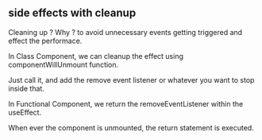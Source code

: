 ## side effects with cleanup

Cleaning up ? Why ? to avoid unnecessary events getting triggered and effect the performace.

In Class Component, we can cleanup the effect using componentWillUnmount function. 

Just call it, and add the remove event listener or whatever you want to stop inside that. 


In Functional Component, we return the removeEventListener within the useEffect.
 
When ever the component is unmounted, the return statement is executed.

